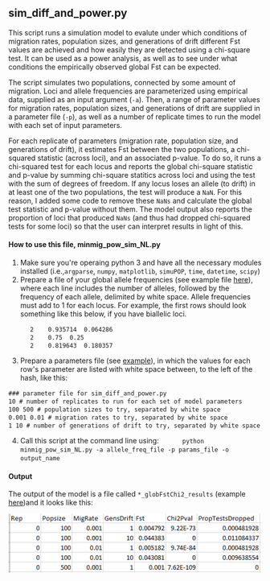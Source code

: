 ## sim_diff_and_power.py

This script runs a simulation model to evalute under which conditions of migration rates, population sizes, and generations of drift different Fst values are achieved and how easily they are detected using a chi-square test. It can be used as a power analysis, as well as to see under what conditions the empirically observed global Fst can be expected.

The script simulates two populations, connected by some amount of migration. Loci and allele frequencies are parameterized using empirical data, supplied as an input argument (``-a``). Then, a range of parameter values for migration rates, population sizes, and generations of drift are supplied in a parameter file (``-p``), as well as a number of replicate times to run the model with each set of input parameters. 

For each replicate of parameters (migration rate, population size, and generations of drift), it estimates Fst between the two populations, a  chi-squared statistic (across loci), and an associated p-value. To do so, it runs a chi-squared test for each locus and reports the global chi-square statistic and p-value by summing chi-square statitics across loci and using the test with the sum of degrees of freedom. If any locus loses an allele (to drift) in at least one of the two populations, the test will produce a ``NaN``. For this reason, I added some code to remove these ``NaNs`` and calculate the global test statistic and p-value without them. The model output also reports the proportion of loci that produced ``NaNs`` (and thus had dropped chi-squared tests for some loci) so that the user can interpret results in light of this.

#### How to use this file, minmig_pow_sim_NL.py
1. Make sure you're operaing python 3 and have all the necessary modules installed (i.e.,``argparse``, ``numpy``, ``matplotlib``, ``simuPOP``, ``time``, ``datetime``, ``scipy``)
2. Prepare a file of your global allele frequencies (see example file [here](https://github.com/nclowell/side_projects/blob/main/sim_diff_and_power/all_AFs_for_sp.txt)), where each line includes the number of alleles, followed by the frequency of each allele, delimited by white space. Allele frequencies must add to 1 for each locus. For example, the first rows should look something like this below, if you have biallelic loci. 

```
      2    0.935714  0.064286
      2    0.75  0.25
      2    0.819643  0.180357
```

3. Prepare a parameters file (see [example](https://github.com/nclowell/side_projects/blob/main/sim_diff_and_power/params.txt)), in which the values for each row's parameter are listed with white space between, to the left of the hash, like this:

```
### parameter file for sim_diff_and_power.py
10 # number of replicates to run for each set of model parameters
100 500 # population sizes to try, separated by white space
0.001 0.01 # migration rates to try, separated by white space
1 10 # number of generations of drift to try, separated by white space

```



4. Call this script at the command line using:
   ``      python minmig_pow_sim_NL.py -a allele_freq_file -p params_file -o output_name``
   
#### Output

The output of the model is a file called ``*_globFstChi2_results`` (example [here](https://github.com/nclowell/side_projects/blob/main/sim_diff_and_power/test_globFstChi2_results.txt))and it looks like this:

![sim_out](https://github.com/nclowell/side_projects/blob/main/sim_diff_and_power/sim_out.PNG?raw=true)

